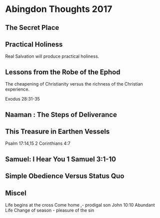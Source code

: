 # Abingdon Thoughts 2017

## The Secret Place

## Practical Holiness

Real Salvation will produce practical holiness.

## Lessons from the Robe of the Ephod

The cheapening of Christianity versus the richness of the Christian experience.

Exodus 28:31-35

## Naaman : The Steps of Deliverance

## This Treasure in Earthen Vessels

Psalm 17:14,15
2 Corinthians 4:7

## Samuel: I Hear You 1 Samuel 3:1-10

## Simple Obedience Versus Status Quo

## Miscel

Life begins at the cross
Come home ,- prodigal son
John 10:10
Abundant Life
Change of season - pleasure of the sin
